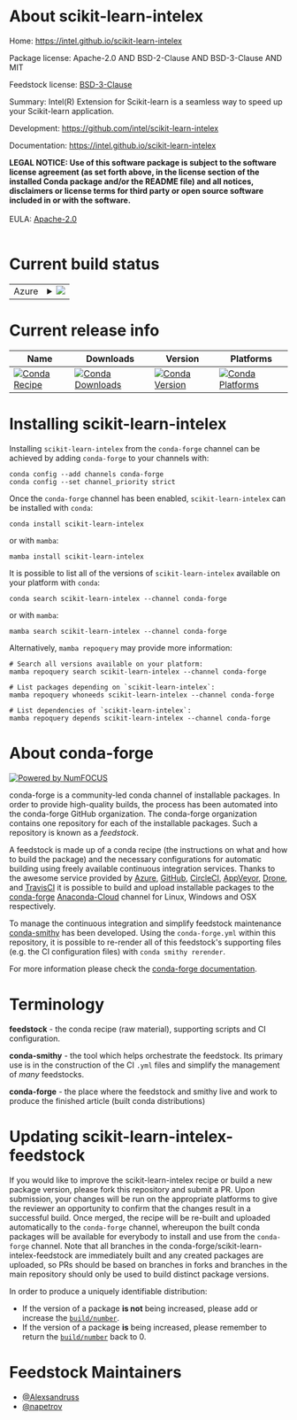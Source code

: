About scikit-learn-intelex
==========================

Home: https://intel.github.io/scikit-learn-intelex

Package license: Apache-2.0 AND BSD-2-Clause AND BSD-3-Clause AND MIT

Feedstock license: [BSD-3-Clause](https://github.com/conda-forge/scikit-learn-intelex-feedstock/blob/main/LICENSE.txt)

Summary: Intel(R) Extension for Scikit-learn is a seamless way to speed up your Scikit-learn application.

Development: https://github.com/intel/scikit-learn-intelex

Documentation: https://intel.github.io/scikit-learn-intelex

<strong>LEGAL NOTICE: Use of this software package is subject to the
software license agreement (as set forth above, in the license section of
the installed Conda package and/or the README file) and all notices,
disclaimers or license terms for third party or open source software
included in or with the software.</strong>
<br/><br/>
EULA: <a href="https://opensource.org/licenses/Apache-2.0" target="_blank">Apache-2.0</a>
<br/><br/>


Current build status
====================


<table>
    
  <tr>
    <td>Azure</td>
    <td>
      <details>
        <summary>
          <a href="https://dev.azure.com/conda-forge/feedstock-builds/_build/latest?definitionId=12395&branchName=main">
            <img src="https://dev.azure.com/conda-forge/feedstock-builds/_apis/build/status/scikit-learn-intelex-feedstock?branchName=main">
          </a>
        </summary>
        <table>
          <thead><tr><th>Variant</th><th>Status</th></tr></thead>
          <tbody><tr>
              <td>linux_64_python3.10.____cpython</td>
              <td>
                <a href="https://dev.azure.com/conda-forge/feedstock-builds/_build/latest?definitionId=12395&branchName=main">
                  <img src="https://dev.azure.com/conda-forge/feedstock-builds/_apis/build/status/scikit-learn-intelex-feedstock?branchName=main&jobName=linux&configuration=linux%20linux_64_python3.10.____cpython" alt="variant">
                </a>
              </td>
            </tr><tr>
              <td>linux_64_python3.11.____cpython</td>
              <td>
                <a href="https://dev.azure.com/conda-forge/feedstock-builds/_build/latest?definitionId=12395&branchName=main">
                  <img src="https://dev.azure.com/conda-forge/feedstock-builds/_apis/build/status/scikit-learn-intelex-feedstock?branchName=main&jobName=linux&configuration=linux%20linux_64_python3.11.____cpython" alt="variant">
                </a>
              </td>
            </tr><tr>
              <td>linux_64_python3.8.____cpython</td>
              <td>
                <a href="https://dev.azure.com/conda-forge/feedstock-builds/_build/latest?definitionId=12395&branchName=main">
                  <img src="https://dev.azure.com/conda-forge/feedstock-builds/_apis/build/status/scikit-learn-intelex-feedstock?branchName=main&jobName=linux&configuration=linux%20linux_64_python3.8.____cpython" alt="variant">
                </a>
              </td>
            </tr><tr>
              <td>linux_64_python3.9.____cpython</td>
              <td>
                <a href="https://dev.azure.com/conda-forge/feedstock-builds/_build/latest?definitionId=12395&branchName=main">
                  <img src="https://dev.azure.com/conda-forge/feedstock-builds/_apis/build/status/scikit-learn-intelex-feedstock?branchName=main&jobName=linux&configuration=linux%20linux_64_python3.9.____cpython" alt="variant">
                </a>
              </td>
            </tr><tr>
              <td>osx_64_python3.10.____cpython</td>
              <td>
                <a href="https://dev.azure.com/conda-forge/feedstock-builds/_build/latest?definitionId=12395&branchName=main">
                  <img src="https://dev.azure.com/conda-forge/feedstock-builds/_apis/build/status/scikit-learn-intelex-feedstock?branchName=main&jobName=osx&configuration=osx%20osx_64_python3.10.____cpython" alt="variant">
                </a>
              </td>
            </tr><tr>
              <td>osx_64_python3.11.____cpython</td>
              <td>
                <a href="https://dev.azure.com/conda-forge/feedstock-builds/_build/latest?definitionId=12395&branchName=main">
                  <img src="https://dev.azure.com/conda-forge/feedstock-builds/_apis/build/status/scikit-learn-intelex-feedstock?branchName=main&jobName=osx&configuration=osx%20osx_64_python3.11.____cpython" alt="variant">
                </a>
              </td>
            </tr><tr>
              <td>osx_64_python3.8.____cpython</td>
              <td>
                <a href="https://dev.azure.com/conda-forge/feedstock-builds/_build/latest?definitionId=12395&branchName=main">
                  <img src="https://dev.azure.com/conda-forge/feedstock-builds/_apis/build/status/scikit-learn-intelex-feedstock?branchName=main&jobName=osx&configuration=osx%20osx_64_python3.8.____cpython" alt="variant">
                </a>
              </td>
            </tr><tr>
              <td>osx_64_python3.9.____cpython</td>
              <td>
                <a href="https://dev.azure.com/conda-forge/feedstock-builds/_build/latest?definitionId=12395&branchName=main">
                  <img src="https://dev.azure.com/conda-forge/feedstock-builds/_apis/build/status/scikit-learn-intelex-feedstock?branchName=main&jobName=osx&configuration=osx%20osx_64_python3.9.____cpython" alt="variant">
                </a>
              </td>
            </tr><tr>
              <td>win_64_python3.10.____cpython</td>
              <td>
                <a href="https://dev.azure.com/conda-forge/feedstock-builds/_build/latest?definitionId=12395&branchName=main">
                  <img src="https://dev.azure.com/conda-forge/feedstock-builds/_apis/build/status/scikit-learn-intelex-feedstock?branchName=main&jobName=win&configuration=win%20win_64_python3.10.____cpython" alt="variant">
                </a>
              </td>
            </tr><tr>
              <td>win_64_python3.11.____cpython</td>
              <td>
                <a href="https://dev.azure.com/conda-forge/feedstock-builds/_build/latest?definitionId=12395&branchName=main">
                  <img src="https://dev.azure.com/conda-forge/feedstock-builds/_apis/build/status/scikit-learn-intelex-feedstock?branchName=main&jobName=win&configuration=win%20win_64_python3.11.____cpython" alt="variant">
                </a>
              </td>
            </tr><tr>
              <td>win_64_python3.8.____cpython</td>
              <td>
                <a href="https://dev.azure.com/conda-forge/feedstock-builds/_build/latest?definitionId=12395&branchName=main">
                  <img src="https://dev.azure.com/conda-forge/feedstock-builds/_apis/build/status/scikit-learn-intelex-feedstock?branchName=main&jobName=win&configuration=win%20win_64_python3.8.____cpython" alt="variant">
                </a>
              </td>
            </tr><tr>
              <td>win_64_python3.9.____cpython</td>
              <td>
                <a href="https://dev.azure.com/conda-forge/feedstock-builds/_build/latest?definitionId=12395&branchName=main">
                  <img src="https://dev.azure.com/conda-forge/feedstock-builds/_apis/build/status/scikit-learn-intelex-feedstock?branchName=main&jobName=win&configuration=win%20win_64_python3.9.____cpython" alt="variant">
                </a>
              </td>
            </tr>
          </tbody>
        </table>
      </details>
    </td>
  </tr>
</table>

Current release info
====================

| Name | Downloads | Version | Platforms |
| --- | --- | --- | --- |
| [![Conda Recipe](https://img.shields.io/badge/recipe-scikit--learn--intelex-green.svg)](https://anaconda.org/conda-forge/scikit-learn-intelex) | [![Conda Downloads](https://img.shields.io/conda/dn/conda-forge/scikit-learn-intelex.svg)](https://anaconda.org/conda-forge/scikit-learn-intelex) | [![Conda Version](https://img.shields.io/conda/vn/conda-forge/scikit-learn-intelex.svg)](https://anaconda.org/conda-forge/scikit-learn-intelex) | [![Conda Platforms](https://img.shields.io/conda/pn/conda-forge/scikit-learn-intelex.svg)](https://anaconda.org/conda-forge/scikit-learn-intelex) |

Installing scikit-learn-intelex
===============================

Installing `scikit-learn-intelex` from the `conda-forge` channel can be achieved by adding `conda-forge` to your channels with:

```
conda config --add channels conda-forge
conda config --set channel_priority strict
```

Once the `conda-forge` channel has been enabled, `scikit-learn-intelex` can be installed with `conda`:

```
conda install scikit-learn-intelex
```

or with `mamba`:

```
mamba install scikit-learn-intelex
```

It is possible to list all of the versions of `scikit-learn-intelex` available on your platform with `conda`:

```
conda search scikit-learn-intelex --channel conda-forge
```

or with `mamba`:

```
mamba search scikit-learn-intelex --channel conda-forge
```

Alternatively, `mamba repoquery` may provide more information:

```
# Search all versions available on your platform:
mamba repoquery search scikit-learn-intelex --channel conda-forge

# List packages depending on `scikit-learn-intelex`:
mamba repoquery whoneeds scikit-learn-intelex --channel conda-forge

# List dependencies of `scikit-learn-intelex`:
mamba repoquery depends scikit-learn-intelex --channel conda-forge
```


About conda-forge
=================

[![Powered by
NumFOCUS](https://img.shields.io/badge/powered%20by-NumFOCUS-orange.svg?style=flat&colorA=E1523D&colorB=007D8A)](https://numfocus.org)

conda-forge is a community-led conda channel of installable packages.
In order to provide high-quality builds, the process has been automated into the
conda-forge GitHub organization. The conda-forge organization contains one repository
for each of the installable packages. Such a repository is known as a *feedstock*.

A feedstock is made up of a conda recipe (the instructions on what and how to build
the package) and the necessary configurations for automatic building using freely
available continuous integration services. Thanks to the awesome service provided by
[Azure](https://azure.microsoft.com/en-us/services/devops/), [GitHub](https://github.com/),
[CircleCI](https://circleci.com/), [AppVeyor](https://www.appveyor.com/),
[Drone](https://cloud.drone.io/welcome), and [TravisCI](https://travis-ci.com/)
it is possible to build and upload installable packages to the
[conda-forge](https://anaconda.org/conda-forge) [Anaconda-Cloud](https://anaconda.org/)
channel for Linux, Windows and OSX respectively.

To manage the continuous integration and simplify feedstock maintenance
[conda-smithy](https://github.com/conda-forge/conda-smithy) has been developed.
Using the ``conda-forge.yml`` within this repository, it is possible to re-render all of
this feedstock's supporting files (e.g. the CI configuration files) with ``conda smithy rerender``.

For more information please check the [conda-forge documentation](https://conda-forge.org/docs/).

Terminology
===========

**feedstock** - the conda recipe (raw material), supporting scripts and CI configuration.

**conda-smithy** - the tool which helps orchestrate the feedstock.
                   Its primary use is in the construction of the CI ``.yml`` files
                   and simplify the management of *many* feedstocks.

**conda-forge** - the place where the feedstock and smithy live and work to
                  produce the finished article (built conda distributions)


Updating scikit-learn-intelex-feedstock
=======================================

If you would like to improve the scikit-learn-intelex recipe or build a new
package version, please fork this repository and submit a PR. Upon submission,
your changes will be run on the appropriate platforms to give the reviewer an
opportunity to confirm that the changes result in a successful build. Once
merged, the recipe will be re-built and uploaded automatically to the
`conda-forge` channel, whereupon the built conda packages will be available for
everybody to install and use from the `conda-forge` channel.
Note that all branches in the conda-forge/scikit-learn-intelex-feedstock are
immediately built and any created packages are uploaded, so PRs should be based
on branches in forks and branches in the main repository should only be used to
build distinct package versions.

In order to produce a uniquely identifiable distribution:
 * If the version of a package **is not** being increased, please add or increase
   the [``build/number``](https://docs.conda.io/projects/conda-build/en/latest/resources/define-metadata.html#build-number-and-string).
 * If the version of a package **is** being increased, please remember to return
   the [``build/number``](https://docs.conda.io/projects/conda-build/en/latest/resources/define-metadata.html#build-number-and-string)
   back to 0.

Feedstock Maintainers
=====================

* [@Alexsandruss](https://github.com/Alexsandruss/)
* [@napetrov](https://github.com/napetrov/)

